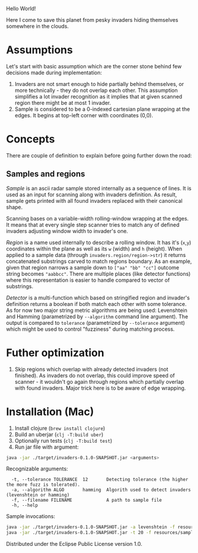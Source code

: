 Hello World!

Here I come to save this planet from pesky invaders hiding themselves somewhere in the clouds.

# Assumptions
Let's start with basic assumption which are the corner stone behind few decisions made during implementation:

1. Invaders are not smart enough to hide partially behind themselves, or more technically - they do not overlap each other.
This assumption simplifies a lot invader recognition as it implies that at given scanned region there might be at most 1 invader.
2. Sample is considered to be a 0-indexed cartesian plane wrapping at the edges. It begins at top-left corner with coordinates (0,0).

# Concepts
There are couple of definition to explain before going further down the road:

## Samples and regions
_Sample_ is an ascii radar sample stored internally as a sequence of lines. It is used as an input for scanning along with invaders definition. As result, sample gets printed with all found invaders replaced with their canonical shape.

Scanning bases on a variable-width rolling-window wrapping at the edges. It means that at every single step scanner tries to match
any of defined invaders adjusting window width to invader's one.

_Region_ is a name used internally to describe a rolling window. It has it's (`x`,`y`) coordinates within the plane as well as its `w` (width) and `h` (height). When applied to a sample data (through `invaders.region/region->str`) it returns concatenated substrings carved to match regions boundary. As an example, given that region narrows a sample down to `["aa" "bb" "cc"]` outcome string becomes `"aabbcc"`. There are multiple places (like detector functions) where this representation is easier to handle compared to vector of substrings.

_Detector_ is a multi-function which based on stringified region and invader's definition returns a boolean if both match each other
with some tolerance. As for now two major string metric algorithms are being used: Levenshtein and Hamming (parametrized by `--algorithm` command line argument). The output is compared to `tolerance` (parametrized by `--tolerance` argument) which might be used to control "fuzziness" during matching process.

# Futher optimization
1. Skip regions which overlap with already detected invaders (not finished). As invaders do not overlap, this could improve
speed of scanner - it wouldn't go again through regions which partially overlap with found invaders. Major trick here is to
be aware of edge wrapping.

# Installation (Mac)

1. Install clojure (`brew install clojure`)
2. Build an uberjar (`clj -T:build uber`)
3. Optionally run tests (`clj -T:build test`)
4. Run jar file with argument:

``` sh
java -jar ./target/invaders-0.1.0-SNAPSHOT.jar <arguments>
```

Recognizable arguments:
```
  -t, --tolerance TOLERANCE  12       Detecting tolerance (the higher the more fuzz is tolerated).
  -a, --algorithm ALGO       hamming  Algorith used to detect invaders (levenshtein or hamming)
  -f, --filename FILENAME             A path to sample file
  -h, --help
```

Sample invocations:

``` sh
java -jar ./target/invaders-0.1.0-SNAPSHOT.jar -a levenshtein -f resources/samples/pesky.sample
java -jar ./target/invaders-0.1.0-SNAPSHOT.jar -t 20 -f resources/samples/pesky.sample
```

Distributed under the Eclipse Public License version 1.0.
